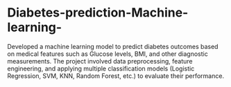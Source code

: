 # Diabetes-prediction-Machine-learning-
Developed a machine learning model to predict diabetes outcomes based on medical features such as Glucose levels, BMI, and other diagnostic measurements. The project involved data preprocessing, feature engineering, and applying multiple classification models (Logistic Regression, SVM, KNN, Random Forest, etc.) to evaluate their performance.

